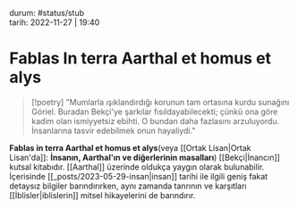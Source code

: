 durum: #status/stub   
tarih: 2022-11-27 | 19:40
# Fablas In terra Aarthal et homus et alys
>[!poetry]
> "Mumlarla ışıklandırdığı korunun tam ortasına kurdu sunağını Góriel. Buradan Bekçi'ye şarkılar fısıldayabilecekti; çünkü ona göre kadim olan ismiyyetsiz ebihti. O bundan daha fazlasını arzuluyordu. İnsanlarına tasvir edebilmek onun hayaliydi."

**Fablas in terra Aarthal et homus et alys**(veya [[Ortak Lisan|Ortak Lisan'da]]: **İnsanın, Aarthal'ın ve diğerlerinin masalları**) [[Bekçi|İnancın]] kutsal kitabıdır. [[Aarthal]] üzerinde oldukça yaygın olarak bulunabilir. İçerisinde [[_posts/2023-05-29-insan|insan]] tarihi ile ilgili geniş fakat detaysız bilgiler barındırırken, aynı zamanda tanrının ve karşıtları [[İblisler|iblislerin]] mitsel hikayelerini de barındırır. 